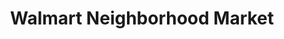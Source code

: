 ---
title: "Walmart Neighborhood Market"
url: /granite-bay/walmart-neighborhood-market/
shop: supermarket
---
